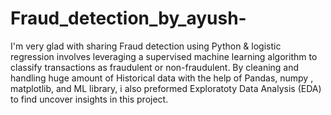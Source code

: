 # Fraud_detection_by_ayush-
I'm very glad with  sharing  Fraud detection using  Python & logistic regression involves leveraging a supervised machine learning algorithm to classify transactions as fraudulent or non-fraudulent. By cleaning and handling huge amount of Historical data with the help of Pandas, numpy , matplotlib, and ML library, i also preformed Exploratoty Data Analysis (EDA) to find uncover insights in this project.
